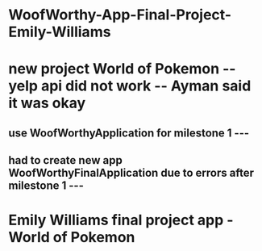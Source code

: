 # WoofWorthy-App-Final-Project-Emily-Williams
# new project World of Pokemon -- yelp api did not work -- Ayman said it was okay
## use WoofWorthyApplication for milestone 1 ---
## had to create new app WoofWorthyFinalApplication due to errors after milestone 1 ---
# Emily Williams final project app - World of Pokemon 
